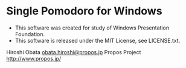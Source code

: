 Single Pomodoro for Windows
====================

- This software was created for study of Windows Presentation Foundation.
- This software is released under the MIT License, see LICENSE.txt.

Hiroshi Obata <obata.hiroshi@propos.jp> 
Propos Project <http://www.propos.jp/>

